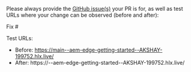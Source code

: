 Please always provide the [GitHub issue(s)](../issues) your PR is for, as well as test URLs where your change can be observed (before and after):

Fix #<gh-issue-id>

Test URLs:
- Before: https://main--aem-edge-getting-started--AKSHAY-199752.hlx.live/
- After: https://<branch>--aem-edge-getting-started--AKSHAY-199752.hlx.live/
